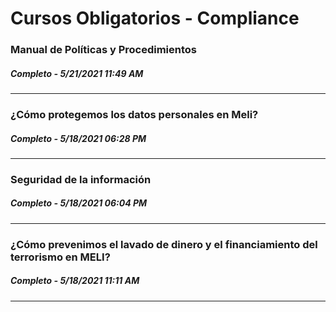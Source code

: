 # Cursos Obligatorios - Compliance

### Manual de Políticas y Procedimientos
##### _Completo - 5/21/2021 11:49 AM_
----------------------------
### ¿Cómo protegemos los datos personales en Meli?
##### _Completo - 5/18/2021 06:28 PM_	
----------------------------
### Seguridad de la información	
##### _Completo - 5/18/2021 06:04 PM_
----------------------------
### ¿Cómo prevenimos el lavado de dinero y el financiamiento del terrorismo en MELI?
##### _Completo - 5/18/2021 11:11 AM_
----------------------------